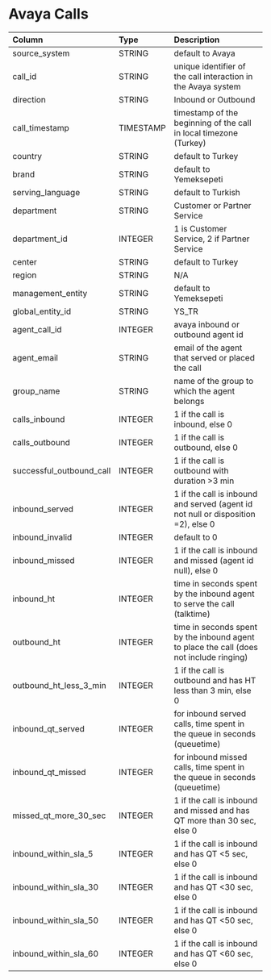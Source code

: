 # Avaya Calls

|Column | Type | Description|
| :--- | :--- | :--- | 
|source_system | STRING | default to Avaya|
|call_id | STRING | unique identifier of the call interaction in the Avaya system|
|direction | STRING | Inbound or Outbound|
|call_timestamp | TIMESTAMP | timestamp of the beginning of the call in local timezone (Turkey)|
|country | STRING | default to Turkey|
|brand | STRING | default to Yemeksepeti|
|serving_language | STRING | default to Turkish|
|department | STRING | Customer or Partner Service|
|department_id | INTEGER | 1 is Customer Service, 2 if Partner Service|
|center | STRING | default to Turkey|
|region | STRING | N/A|
|management_entity | STRING | default to Yemeksepeti|
|global_entity_id | STRING | YS_TR|
|agent_call_id | INTEGER | avaya inbound or outbound agent id|
|agent_email | STRING | email of the agent that served or placed the call|
|group_name | STRING | name of the group to which the agent belongs|
|calls_inbound | INTEGER | 1 if the call is inbound, else 0|
|calls_outbound | INTEGER | 1 if the call is outbound, else 0|
|successful_outbound_call | INTEGER | 1 if the call is outbound with duration >3 min|
|inbound_served | INTEGER | 1 if the call is inbound and served (agent id not null or disposition =2), else 0|
|inbound_invalid | INTEGER | default to 0|
|inbound_missed | INTEGER | 1 if the call is inbound and missed (agent id null), else 0|
|inbound_ht | INTEGER | time in seconds spent by the inbound agent to serve the call (talktime)|
|outbound_ht | INTEGER | time in seconds spent by the inbound agent to place the call (does not include ringing)|
|outbound_ht_less_3_min | INTEGER | 1 if the call is outbound and has HT less than 3 min, else 0|
|inbound_qt_served | INTEGER | for inbound served calls, time spent in the queue in seconds (queuetime)|
|inbound_qt_missed | INTEGER | for inbound missed calls, time spent in the queue in seconds (queuetime)|
|missed_qt_more_30_sec | INTEGER | 1 if the call is inbound and missed and has QT more than 30 sec, else 0|
|inbound_within_sla_5 | INTEGER | 1 if the call is inbound and has QT <5 sec, else 0|
|inbound_within_sla_30 | INTEGER | 1 if the call is inbound and has QT <30 sec, else 0|
|inbound_within_sla_50 | INTEGER | 1 if the call is inbound and has QT <50 sec, else 0|
|inbound_within_sla_60 | INTEGER | 1 if the call is inbound and has QT <60 sec, else 0|